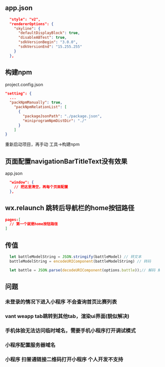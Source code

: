 ## app.json
```json
  "style": "v2",
  "rendererOptions": {
    "skyline": {
      "defaultDisplayBlock": true,
      "disableABTest": true,
      "sdkVersionBegin": "3.0.0",
      "sdkVersionEnd": "15.255.255"
    }
  },
```

## 构建npm
project.config.json  
```json
"setting": {
  ...
  "packNpmManually": true,
    "packNpmRelationList": [
      {
        "packageJsonPath": "./package.json",
        "miniprogramNpmDistDir": "./"
      }
    ]
}

```
重新启动项目，再手动 工具->构建npm

## 页面配置navigationBarTitleText没有效果
app.json
```json
  "window": {
    // 把这里清空，再每个页面配置
  },
```

## wx.relaunch 跳转后导航栏的home按钮路径
```json
pages:[
  // 第一个就是home按钮路径
]
```

## 传值
```typescript
  let battleModelString = JSON.stringify(battleModel) // 转文本
  battleModelString = encodeURIComponent(battleModelString) // 转码

  let battle = JSON.parse(decodeURIComponent(options.battle));// 解码 解析文本为对象
```

## 问题
### 未登录的情况下进入小程序 不会查询首页比赛列表
### vant weapp tab跳转到其他tab，渲染ui界面(貌似解决)
### 手机体验无法访问临时域名，需要手机小程序打开调试模式
### 小程序配置服务器域名
### 小程序 扫普通链接二维码打开小程序 个人开发不支持
